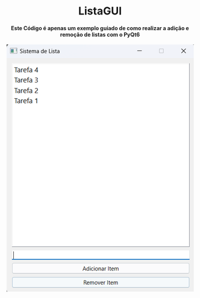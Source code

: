<div align='center'>

  # ListaGUI
  #### Este Código é apenas um exemplo guiado de como realizar a adição e remoção de listas com o PyQt6 
  <hl>
  <img src='Lista GUI.png'>
</div>
